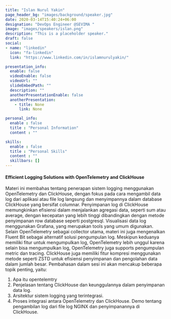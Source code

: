 ```yaml
---
title: "Islan Nurul Yakin"
page_header_bg: "images/background/speaker.jpg"
date: 2020-03-14T15:40:24+06:00
designation: "DevOps Engineer @SEVIMA "
image: "images/speakers/islan.png"
description: "This is a placeholder speaker."
draft: false
social:
- name: "linkedin"
  icon: "fa-linkedin"
  link: "https://www.linkedin.com/in/islamnurulyakin/"

presentation_info:
  enable: false
  videoEnable: false
  videoUrl: ""
  slideEmbedPath: ""
  description: ""
  anotherPresentationEnable: false
  anotherPresentation:
    - title: None
      link: None

personal_info:
  enable : false
  title : "Personal Information"
  content : ""

skills:
  enable : false
  title : "Personal Skills"
  content : ""
  skillbars: []
---
```


#### Efficient Logging Solutions with OpenTelemetry and ClickHouse

Materi ini membahas tentang penerapan sistem logging menggunakan OpenTelemetry dan ClickHouse, dengan fokus pada cara mengambil data log dari aplikasi atau file log langsung dan menyimpannya dalam database ClickHouse yang bersifat columnar. Penyimpanan log di ClickHouse memungkinkan efisiensi dalam menjalankan agregasi data, seperti sum atau average, dengan kecepatan yang lebih tinggi dibandingkan dengan metode penyimpanan row database seperti postgresql. Visualisasi data log menggunakan Grafana, yang merupakan tools yang umum digunakan.
Selain OpenTelemetry sebagai collector utama, materi ini juga mengenalkan Fluent Bit sebagai alternatif solusi pengumpulan log. Meskipun keduanya memiliki fitur untuk mengumpulkan log, OpenTelemetry lebih unggul karena selain bisa mengumpulkan log, OpenTelemetry juga supports pengumpulan metric dan tracing. ClickHouse juga memiliki fitur kompresi menggunakan metode seperti ZSTD untuk efisiensi penyimpanan dan pengolahan data dalam jumlah besar.
Pembahasan dalam sesi ini akan mencakup beberapa topik penting, yaitu:
1. Apa itu opentelemtry
2. Penjelasan tentang ClickHouse dan keunggulannya dalam penyimpanan data log.
3. Arsitektur sistem logging yang terintegrasi.
4. Proses integrasi antara OpenTelemetry dan ClickHouse.
Demo tentang pengambilan log dari file log NGINX dan penyimpanannya di ClickHouse.
